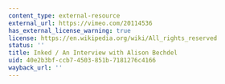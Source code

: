 ```yaml
---
content_type: external-resource
external_url: https://vimeo.com/20114536
has_external_license_warning: true
license: https://en.wikipedia.org/wiki/All_rights_reserved
status: ''
title: Inked / An Interview with Alison Bechdel
uid: 40e2b3bf-ccb7-4503-851b-7181276c4166
wayback_url: ''
---
```

